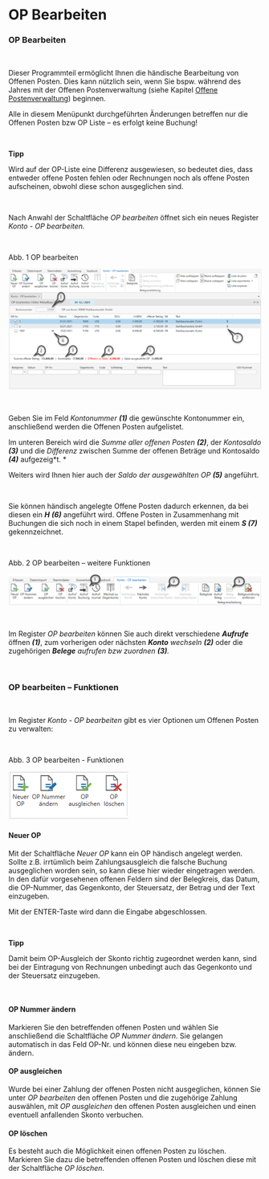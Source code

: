 # OP Bearbeiten

### OP Bearbeiten

&nbsp;

Dieser Programmteil ermöglicht Ihnen die händische Bearbeitung von Offenen Posten. Dies kann nützlich sein, wenn Sie bspw. während des Jahres mit der Offenen Postenverwaltung (siehe Kapitel [Offene Postenverwaltung](<FIBUNextHandbuch1.md#\_Ref74745126>)) beginnen.&nbsp;

Alle in diesem Menüpunkt durchgeführten Änderungen betreffen nur die Offenen Posten bzw OP Liste – es erfolgt keine Buchung\!&nbsp;

&nbsp;

**Tipp**

Wird auf der OP-Liste eine Differenz ausgewiesen, so bedeutet dies, dass entweder offene Posten fehlen oder Rechnungen noch als offene Posten aufscheinen, obwohl diese schon ausgeglichen sind.

&nbsp;

Nach Anwahl der Schaltfläche *OP bearbeiten* öffnet sich ein neues Register *Konto - OP bearbeiten.*

&nbsp;

Abb. 1 OP bearbeiten

![Image](<lib/NeuesElement56.png>)

&nbsp;

Geben Sie im Feld *Kontonummer **(1)*** die gewünschte Kontonummer ein, anschließend werden die Offenen Posten aufgelistet.

Im unteren Bereich wird die *Summe aller offenen Posten **(2)***, der *Kontosaldo **(3)*** und die *Differenz* zwischen Summe der offenen Beträge und Kontosaldo ***(4)*** aufgezeig*t. *

Weiters wird Ihnen hier auch der *Saldo der ausgewählten OP* ***(5)*** angeführt.

&nbsp;

Sie können händisch angelegte Offene Posten dadurch erkennen, da bei diesen ein ***H** **(6)*** angeführt wird. Offene Posten in Zusammenhang mit Buchungen die sich noch in einem Stapel befinden, werden mit einem ***S (7)*** gekennzeichnet.

&nbsp;

Abb. 2 OP bearbeiten – weitere Funktionen

![Image](<lib/NeuesElement55.png>)

&nbsp;

Im Register *OP bearbeiten* können Sie auch direkt verschiedene ***Aufrufe*** öffnen ***(1)***, zum vorherigen oder nächsten ***Konto** wechseln **(2)*** oder die zugehörigen ***Belege** aufrufen bzw zuordnen **(3)**.*

&nbsp;

### OP bearbeiten – Funktionen

&nbsp;

Im Register *Konto - OP bearbeiten* gibt es vier Optionen um Offenen Posten zu verwalten:

&nbsp;

Abb. 3 OP bearbeiten - Funktionen

![Image](<lib/NeuesElement54.png>)

#### Neuer OP

Mit der Schaltfläche *Neuer OP* kann ein OP händisch angelegt werden. Sollte z.B. irrtümlich beim Zahlungsausgleich die falsche Buchung ausgeglichen worden sein, so kann diese hier wieder eingetragen werden. In den dafür vorgesehenen offenen Feldern sind der Belegkreis, das Datum, die OP-Nummer, das Gegenkonto, der Steuersatz, der Betrag und der Text einzugeben.&nbsp;

Mit der ENTER-Taste wird dann die Eingabe abgeschlossen.

&nbsp;

**Tipp**

Damit beim OP-Ausgleich der Skonto richtig zugeordnet werden kann, sind bei der Eintragung von Rechnungen unbedingt auch das Gegenkonto und der Steuersatz einzugeben.

&nbsp;

#### OP Nummer ändern

Markieren Sie den betreffenden offenen Posten und wählen Sie anschließend die Schaltfläche *OP Nummer ändern.* Sie gelangen automatisch in das Feld OP-Nr. und können diese neu eingeben bzw. ändern.

#### OP ausgleichen

Wurde bei einer Zahlung der offenen Posten nicht ausgeglichen, können Sie unter *OP bearbeiten* den offenen Posten und die zugehörige Zahlung auswählen, mit *OP ausgleichen* den offenen Posten ausgleichen und einen eventuell anfallenden Skonto verbuchen.

#### OP löschen

Es besteht auch die Möglichkeit einen offenen Posten zu löschen. Markieren Sie dazu die betreffenden offenen Posten und löschen diese mit der Schaltfläche *OP löschen*.&nbsp;

&nbsp;


